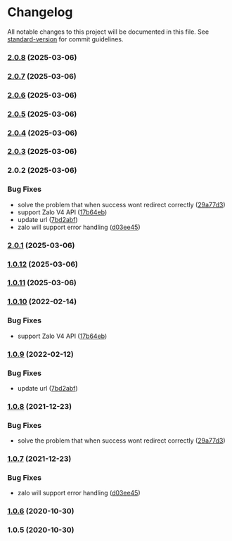 # Changelog

All notable changes to this project will be documented in this file. See [standard-version](https://github.com/conventional-changelog/standard-version) for commit guidelines.

### [2.0.8](https://github.com/jetthai/passport-zalo2/compare/v2.0.7...v2.0.8) (2025-03-06)

### [2.0.7](https://github.com/jetthai/passport-zalo2/compare/v2.0.6...v2.0.7) (2025-03-06)

### [2.0.6](https://github.com/jetthai/passport-zalo2/compare/v2.0.5...v2.0.6) (2025-03-06)

### [2.0.5](https://github.com/jetthai/passport-zalo2/compare/v2.0.4...v2.0.5) (2025-03-06)

### [2.0.4](https://github.com/jetthai/passport-zalo2/compare/v2.0.3...v2.0.4) (2025-03-06)

### [2.0.3](https://github.com/jetthai/passport-zalo2/compare/v2.0.2...v2.0.3) (2025-03-06)

### 2.0.2 (2025-03-06)


### Bug Fixes

* solve the problem that when success wont redirect correctly ([29a77d3](https://github.com/jetthai/passport-zalo/commit/29a77d34ed72db891f703afb9d674e746157b290))
* support Zalo V4 API ([17b64eb](https://github.com/jetthai/passport-zalo/commit/17b64eb1d83f5fa4193a1da7bc4d3b95f2baef21))
* update url ([7bd2abf](https://github.com/jetthai/passport-zalo/commit/7bd2abf77a2ed6408e40e513c46236e52ae3ffaf))
* zalo will support error handling ([d03ee45](https://github.com/jetthai/passport-zalo/commit/d03ee45eb71c9f882c068341ce9298787b31dac1))

### [2.0.1](https://github.com/jetthai/passport-zalo/compare/v1.0.12...v2.0.1) (2025-03-06)

### [1.0.12](https://github.com/jetthai/passport-zalo/compare/v1.0.11...v1.0.12) (2025-03-06)

### [1.0.11](https://github.com/jetthai/passport-zalo/compare/v1.0.10...v1.0.11) (2025-03-06)

### [1.0.10](https://github.com/jetthai/passport-zalo/compare/v1.0.9...v1.0.10) (2022-02-14)


### Bug Fixes

* support Zalo V4 API ([17b64eb](https://github.com/jetthai/passport-zalo/commit/17b64eb1d83f5fa4193a1da7bc4d3b95f2baef21))

### [1.0.9](https://github.com/jetthai/passport-zalo/compare/v1.0.8...v1.0.9) (2022-02-12)


### Bug Fixes

* update url ([7bd2abf](https://github.com/jetthai/passport-zalo/commit/7bd2abf77a2ed6408e40e513c46236e52ae3ffaf))

### [1.0.8](https://github.com/jetthai/passport-zalo/compare/v1.0.7...v1.0.8) (2021-12-23)


### Bug Fixes

* solve the problem that when success wont redirect correctly ([29a77d3](https://github.com/jetthai/passport-zalo/commit/29a77d34ed72db891f703afb9d674e746157b290))

### [1.0.7](https://github.com/jetthai/passport-zalo/compare/v1.0.6...v1.0.7) (2021-12-23)


### Bug Fixes

* zalo will support error handling ([d03ee45](https://github.com/jetthai/passport-zalo/commit/d03ee45eb71c9f882c068341ce9298787b31dac1))

### [1.0.6](https://github.com/jetthai/passport-zalo/compare/v1.0.5...v1.0.6) (2020-10-30)

### 1.0.5 (2020-10-30)

